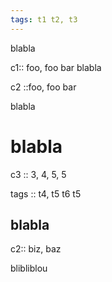 ```yaml
---
tags: t1 t2, t3
---
```


blabla

c1:: foo, foo bar
blabla

c2 ::foo, foo bar

blabla

# blabla

c3 :: 3, 4, 5, 5

tags :: t4, t5 t6 t5

## blabla

c2:: biz, baz

blibliblou